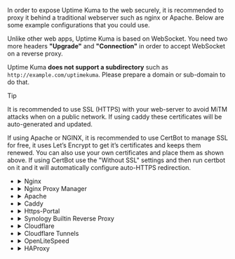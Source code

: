 In order to expose Uptime Kuma to the web securely, it is recommended to proxy it behind a traditional webserver such as nginx or Apache. Below are some example configurations that you could use.

Unlike other web apps, Uptime Kuma is based on WebSocket. You need two more headers **"Upgrade"** and **"Connection"** in order to accept WebSocket on a reverse proxy.

Uptime Kuma **does not support a subdirectory** such as `http://example.com/uptimekuma`. Please prepare a domain or sub-domain to do that.

> [!TIP]
> It is recommended to use SSL (HTTPS) with your web-server to avoid MiTM attacks when on a public network. If using caddy these certificates will be auto-generated and updated.
> 
> If using Apache or NGINX, it is recommended to use CertBot to manage SSL for free, it uses Let’s Encrypt to get it’s certificates and keeps them renewed. You can also use your own certificates and place them as shown above. If using CertBot use the "Without SSL" settings and then run certbot on it and it will automatically configure auto-HTTPS redirection.


- <details><summary>Nginx</summary>
  
  With SSL:
  ```nginx
  server {
    listen 443 ssl http2;
    # Remove '#' in the next line to enable IPv6
    # listen [::]:443 ssl http2;
    server_name sub.domain.com;
    ssl_certificate     /path/to/ssl/cert/crt;
    ssl_certificate_key /path/to/ssl/key/key;
    # *See "With SSL (Certbot)" below for details on automating ssl certificates
  
    location / {
      proxy_set_header   X-Real-IP $remote_addr;
      proxy_set_header   X-Forwarded-For $proxy_add_x_forwarded_for;
      proxy_set_header   Host $host;
      proxy_pass         http://localhost:3001/;
      proxy_http_version 1.1;
      proxy_set_header   Upgrade $http_upgrade;
      proxy_set_header   Connection "upgrade";
    }
  }
  ```
  
  Without SSL:
  ```nginx
  server  {
      listen 80;
      # Remove '#' in the next line to enable IPv6
      # listen [::]:80;
      server_name    sub.domain.com;
      location / {
          proxy_pass         http://localhost:3001;
          proxy_http_version 1.1;
          proxy_set_header   Upgrade $http_upgrade;
          proxy_set_header   Connection "upgrade";
          proxy_set_header   Host $host;
      }
  }
  ```
  
  With SSL (Certbot):
  ```nginx
  server {
    # If you don't have one yet, you can set up a subdomain with your domain registrar (e.g. Namecheap)
    # Just create a new host record with type='A Record', host='<subdomain>', value='<ip_address>'.
    
    server_name your_subdomain.your_domain.your_tld;
  
    location / {
      proxy_set_header   X-Real-IP $remote_addr;
      proxy_set_header   X-Forwarded-For $proxy_add_x_forwarded_for;
      proxy_set_header   Host $host;
      proxy_pass         http://localhost:3001/;
      proxy_http_version 1.1;
      proxy_set_header   Upgrade $http_upgrade;
      proxy_set_header   Connection "upgrade";
    }
  }
  
  # Once that's completed, you can run
  # sudo apt install python3-certbot-nginx
  # sudo certbot --nginx -d your_domain -d your_subdomain.your_domain -d www.your_domain
  # And Certbot will auto-populate this nginx .conf file for you, while also renewing your certificates automatically in the future.
  ```


  </details>
- <details><summary>Nginx Proxy Manager</summary>

  Please enable "WebSockets Supports"


  </details>
- <details><summary>Apache</summary>

  With SSL:
  ```apache
  <VirtualHost *:443>
    ServerName sub.domain.com
    SSLEngine On
    SSLCertificateFile /path/to/ssl/cert/crt
    SSLCertificateKeyFile /path/to/ssl/key/key
    # Protocol 'h2' is only supported on Apache 2.4.17 or newer.
    Protocols h2 http/1.1
    ProxyPreserveHost on
    ProxyPass / http://localhost:3001/
    RewriteEngine on
    RewriteCond %{HTTP:Upgrade} =websocket
    RewriteRule /(.*) ws://localhost:3001/$1 [P,L]
    RewriteCond %{HTTP:Upgrade} !=websocket
    RewriteRule /(.*) http://localhost:3001/$1 [P,L]
  </VirtualHost>
  ```
  
  Without SSL:
  ```apache
  <VirtualHost *:80>
    ServerName sub.domain.com
    ProxyPreserveHost on
    ProxyPass / http://localhost:3001/
    RewriteEngine on
    RewriteCond %{HTTP:Upgrade} websocket [NC]
    RewriteCond %{HTTP:Connection} upgrade [NC]
    RewriteRule ^/?(.*) "ws://localhost:3001/$1" [P,L]
  </VirtualHost>
  ```


  </details>
- <details><summary>Caddy</summary>

  without docker
  
  ```nginx
  subdomain.domain.com {
      reverse_proxy 127.0.0.1:3001
  }
  ```
  
  **with Docker-compose
  
  If you run Uptime Kuma using Docker-Compose and don't already have a reverse proxy, this is a simple way to configure Caddy. You only need to replace 'status.example.org' with your domain.
  
  ```yml
  version: '3'
  networks:
    default:  
      name: 'proxy_network'
  services:
    uptime-kuma:
      image: louislam/uptime-kuma:1
      restart: unless-stopped
      volumes:  
        - /srv/uptime:/app/data
      labels:   
        caddy: status.example.org
        caddy.reverse_proxy: "* {{upstreams 3001}}"
    caddy:
      image: "lucaslorentz/caddy-docker-proxy:ci-alpine"
      ports:    
        - "80:80" 
        - "443:443"
      volumes:  
        - /var/run/docker.sock:/var/run/docker.sock:ro
        - /srv/caddy/:/data
      restart: unless-stopped
      environment:
        - CADDY_INGRESS_NETWORKS=proxy_network
  ```

  </details>
- <details><summary>Https-Portal</summary>

  Enabling `WEBSOCKET=true`, or the equivalent in your docker environment variables will do the trick.  
  Link to https-portal Websocket under [Advanced Usage](https://github.com/SteveLTN/https-portal#configure-nginx-through-environment-variables).
  
  Example docker-compose.yml file using Https-Portal:
  
  ```yml
  version: '3.3'
  
  services:
    https-portal:
      image: steveltn/https-portal:1
      ports:
        - '80:80'
        - '443:443'
      links:
        - uptime-kuma
      restart: always
      environment:
        DOMAINS: 'status.domain.com -> http://uptime-kuma:3001'
        STAGE: 'production' # Don't use production until staging works
        # FORCE_RENEW: 'true'
        WEBSOCKET: 'true'
      volumes:
        - https-portal-data:/var/lib/https-portal
  
    uptime-kuma:
      image: louislam/uptime-kuma:1
      container_name: uptime-kuma
      volumes:
        - ./uptime-kuma:/app/data
      ports:
        - 3001:3001
  
  volumes:
    https-portal-data:
  ```
  Only change "status.domain.com" to your domain


  </details>
- <details><summary>Synology Builtin Reverse Proxy</summary>


  1. Bind IP to localhost when starting Kuma
  
  ```bash
  docker run -d --restart=always -p 127.0.0.1:3002:3001 -v uptime-kuma:/app/data --name uptime-kuma louislam/uptime-kuma:1
  ```
  
  2. On your NAS, open *Control Panel* and then *Login Portal* 
  3. Click on *Advanced*
  4. Open *Reverse Proxy* 
  5. Create a new Entry with the following values:
  
  ![Reverse Proxy](./img/Synology-reverse-proxy.png)
  
  6. Click on the tab *Custom Header*
  7. Click `Create` -> `Websockets`, this automatically fills in the required headers for websockets.
  
  # Traefik
  ```yml
  labels:
      - "traefik.enable=true"
      - "traefik.http.routers.uptime-kuma.rule=Host(`YourOwnHostname`)"
      - "traefik.http.routers.uptime-kuma.entrypoints=https"
      - "traefik.http.routers.uptime-kuma.tls=true"
      - "traefik.http.routers.uptime-kuma.tls.certresolver=myresolver"
      - "traefik.http.services.uptime-kuma.loadBalancer.server.port=3001"
  ```
  Add the above to your `docker-compose.yml` file and replace "YourOwnHostname" with the hostname you want to use. When setup correctly, Traefik can automatically get a Let’s Encrypt certificate for your service.


  </details>
- <details><summary>Cloudflare</summary>

  You must enable "WebSockets" in Cloudflare Dashboard:
  
  Cloudflare Dashboard -> Network -> Enable WebSockets
  
  Read more:
  https://github.com/louislam/uptime-kuma/issues/138#issuecomment-890485229

  </details>
- <details><summary>Cloudflare Tunnels</summary>

  It is the easiest way in my opinion.
  
  Read more: https://github.com/louislam/uptime-kuma/wiki/Reverse-Proxy-with-Cloudflare-Tunnel

  </details>
- <details><summary>OpenLiteSpeed</summary>

  Create a new virtual host through the graphical admin like you normally would.
  
  **Basic tab**
  - Name: `uptime-kuma`
  - Virtual Host Root:	`/path/to/uptime-kuma`
  - Enable Scripts/ExtApps:	`Yes`
  
  **External app tab**
  - Add a `web server` app type
  - Name: `uptime-kuma`
  - Address:	`http://localhost:3001`
  
  **Context tab**
  
  - Add a `proxy` context
  - URI:	`/`
  - Web Server:	`[VHost Level]: uptime-kuma`
  - Header Operations:
    ```
    Upgrade websocket
    Connection upgrade
    ```
  - Access Allowed:	`*`
  
  **Web Socket Proxy tab**
  
  - Add a `Web Socket Proxy Setup`
  - URI:	`/`
  - Address: `127.0.0.1:3001`
  
  **SSL tab (if needeed)**
  
  - Private Key File: `/path/to/ssl/key/privkey.pem`
  - Certificate File: `/path/to/ssl/cert/fullchain.pem`
  - Chained Certificate: `yes`
  
  Perform a graceful restart and launch uptime-kuma.

  </details>
- <details><summary>HAProxy</summary>

  No special configuration is required when using HAProxy as a reverse
  proxy although you may wish to add the `timeout tunnel` option to either
  the `defaults`, `listen`, or `backend` sections. If using the `timeout
  tunnel` option, it is also recommended to set `timeout client-fin` to
  handle instances where the client stops responding. 
  
  Read more: 
  http://cbonte.github.io/haproxy-dconv/2.4/configuration.html#4.2-timeout%20tunnel


  </details>
